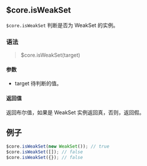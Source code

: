 ## $core.isWeakSet
`$core.isWeakSet` 判断是否为 WeakSet 的实例。

### 语法

> $core.isWeakSet(target)

#### 参数

- target 待判断的值。

#### 返回值

返回布尔值，如果是 WeakSet 实例返回真，否则，返回假。

## 例子

```javascript
$core.isWeakSet(new WeakSet()); // true
$core.isWeakSet([]); // false
$core.isWeakSet({}); // false
```